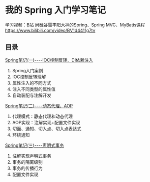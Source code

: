 # 我的 Spring 入门学习笔记

学习视频：B站 尚硅谷雷丰阳大神的Spring、Spring MVC、MyBatis课程 https://www.bilibili.com/video/BV1d4411g7tv

## 目录

[Spring笔记(一)----IOC控制反转、DI依赖注入](https://github.com/xiaokong0510/Spring-Learning/blob/main/02-factory/Spring%E7%AC%94%E8%AE%B0(%E4%B8%80)----IOC%E6%8E%A7%E5%88%B6%E5%8F%8D%E8%BD%AC%E3%80%81DI%E4%BE%9D%E8%B5%96%E6%B3%A8%E5%85%A5.md)

1. Spring入门案例
2. IOC控制反转理解
3. 属性注入的不同方式
4. 注入不同类型的属性值
5. 自动装配与注解开发

[Spring笔记(二)----动态代理、AOP](https://github.com/xiaokong0510/Spring-Learning/blob/main/05-aop/Spring%E7%AC%94%E8%AE%B0(%E4%BA%8C)----%E5%8A%A8%E6%80%81%E4%BB%A3%E7%90%86%E3%80%81AOP.md)

1. 代理模式：静态代理和动态代理
2. AOP实现：注解实现+配置文件实现
3. 切面、通知、切入点、切入点表达式
4. 环绕通知

[Spring笔记(三)----声明式事务](https://github.com/xiaokong0510/Spring-Learning/blob/main/06-transaction/Spring%E7%AC%94%E8%AE%B0(%E4%B8%89)----%E5%A3%B0%E6%98%8E%E5%BC%8F%E4%BA%8B%E5%8A%A1.md)

1. 注解实现声明式事务
2. 事务的隔离级别
3. 事务的传播行为
4. 配置文件实现

